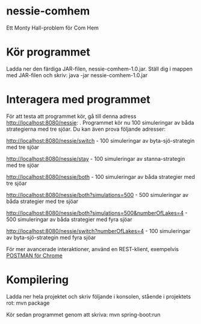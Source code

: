 # nessie-comhem
Ett Monty Hall-problem för Com Hem

# Kör programmet
Ladda ner den färdiga JAR-filen, nessie-comhem-1.0.jar. Ställ dig i mappen med JAR-filen och skriv:
java -jar nessie-comhem-1.0.jar

# Interagera med programmet
För att testa att programmet kör, gå till denna adress [http://localhost:8080/nessie](http://localhost:8080/nessie): . Programmet kör nu 100 simuleringar av båda strategierna med tre sjöar. Du kan även prova följande adresser:

[http://localhost:8080/nessie/switch](http://localhost:8080/nessie/switch) - 100 simuleringar av byta-sjö-strategin med tre sjöar

[http://localhost:8080/nessie/stay](http://localhost:8080/nessie/stay) - 100 simuleringar av stanna-strategin med tre sjöar

[http://localhost:8080/nessie/both](http://localhost:8080/nessie/both) - 100 simuleringar av båda strategier med tre sjöar

[http://localhost:8080/nessie/both?simulations=500](http://localhost:8080/nessie/both?simulations=500) - 500 simuleringar av båda strategier med tre sjöar

[http://localhost:8080/nessie/both?simulations=500&numberOfLakes=4](http://localhost:8080/nessie/both?simulations=500&numberOfLakes=4) - 500 simuleringar av båda strategier med fyra sjöar

[http://localhost:8080/nessie/switch?numberOfLakes=4](http://localhost:8080/nessie/switch?numberOfLakes=4) - 100 simuleringar av byta-sjö-strategin med fyra sjöar

För mer avancerade interaktioner, använd en REST-klient, exempelvis [POSTMAN för Chrome](https://chrome.google.com/webstore/detail/postman/fhbjgbiflinjbdggehcddcbncdddomop) 

# Kompilering
Ladda ner hela projektet och skriv följande i konsolen, stående i projektets rot:
mvn package

Kör sedan programmet genom att skriva:
mvn spring-boot:run
